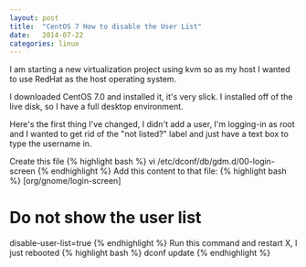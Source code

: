 ```yaml
---
layout: post
title:  "CentOS 7 How to disable the User List"
date:   2014-07-22
categories: linux
---
```

I am starting a new virtualization project using kvm so as my host I wanted to use RedHat as the host operating system.

I downloaded CentOS 7.0 and installed it, it's very slick.  I installed off of the live disk, so I have a full desktop environment.


Here's the first thing I've changed, I didn't add a user, I'm logging-in as root and I wanted to get rid of the "not listed?" label and just have a text box to type the username in.

<!-- more -->

Create this file
{% highlight bash %}
vi /etc/dconf/db/gdm.d/00-login-screen
{% endhighlight %}
Add this content to that file:
{% highlight bash %}
[org/gnome/login-screen]
# Do not show the user list
disable-user-list=true
{% endhighlight %}
Run this command and restart X, I just rebooted
{% highlight bash %}
dconf update
{% endhighlight %}